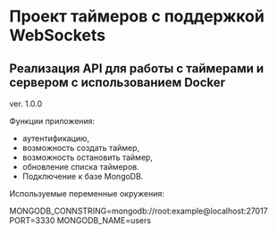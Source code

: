 # Проект таймеров с поддержкой WebSockets

## Реализация API для работы с таймерами и сервером с использованием Docker

ver. 1.0.0

Функции приложения:

* аутентификацию,
* возможность создать таймер,
* возможность остановить таймер,
* обновление списка таймеров.
* Подключение к базе MongoDB.

Используемые переменные окружения:

MONGODB_CONNSTRING=mongodb://root:example@localhost:27017
PORT=3330
MONGODB_NAME=users
